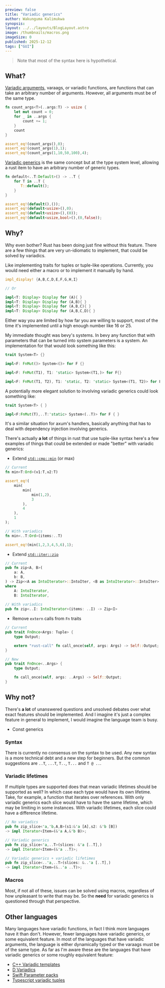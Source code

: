 ```yaml
---
preview: false
title: "Variadic generics"
author: Wakunguma Kalimukwa
synopsis: 
layout: ../../layouts/BlogLayout.astro
image: /thumbnails/macros.png
imageSize: 0
published: 2025-12-12
tags: ["GUI"]
---
```


> Note that most of the syntax here is hypothetical.

## What?

[Variadic arguments](https://en.wikipedia.org/wiki/Variadic_function), varaags, or variadic functions,
are functions that can take an arbitrary number of arguments. However, all arguments must be of the
same type.

```rust
fn count_args<T>(..args:T) -> usize {
    let mut count = 0;
    for _ in ..args {
        count += 1;
    }
    count
}

assert_eq!(count_args(),0);
assert_eq!(count_args(1),1);
assert_eq!(count_args(1,10,50,100),4);
```


[Variadic generics](https://en.wikipedia.org/wiki/Variadic_template) is the same concept but at the type
system level, allowing a rust item to have an arbitrary number of generic types.

```rust
fn default<..T:Default>() -> ..T {
    for T in ..T {
       T::default();
    }
}

assert_eq!(default(),());
assert_eq!(default<usize>(),0);
assert_eq!(default<usize>(),(0));
assert_eq!(default<usize,bool>(),(0,false));
```

## Why?
Why even bother? Rust has been doing just fine without this feature.
There are a few things that are very un-idiomatic to implement, that could be solved by variadics.

Like implementing traits for tuples or tuple-like operations. Currently, you would need either a macro
or to implement it manually by hand.

```rust
impl_display! {A,B,C,D,E,F,G,H,I}

// Or

impl<T: Display> Display for (A){ }
impl<T: Display> Display for (A,B){ }
impl<T: Display> Display for (A,B,C){ }
impl<T: Display> Display for (A,B,C,D){ }
```

Either way you are limited by how far you are willing to support, most of the time it's implemented
until a high enough number like 16 or 25.

My immediate thought was bevy's systems. In bevy any function that with parameters that can be 
turned into system parameters is a system. 
An implementation for that would look something like this:

```rust
trait System<T> {}

impl<F: FnMut()> System<()> for F {}

impl<F: FnMut(T1), T1: 'static> System<(T1,)> for F{} 

impl<F: FnMut(T1, T2), T1: 'static, T2: 'static> System<(T1, T2)> for F {}
```

A potentially more elegant solution to involving variadic generics could look something like:

```rust
trait System<T> { }

impl<F:FnMut(T),..T:'static> System<(..T)> for F { }
```

It's a similar situation for axum's handlers, basically anything that has to 
deal with dependency injection involving generics. 

There's actually **a lot** of things in rust that use tuple-like syntax 
here's a few examples of things that could be extended or made "better" with variadic generics:

- Extend [`std::cmp::min`](https://doc.rust-lang.org/std/cmp/fn.min.html) (or max)

```rust
// Current
fn min<T:Ord>(v1:T,v2:T)

assert_eq!(
    min(
        min(
            min(1,2),
            3
        ),
        4
    ),
    1
);

// With variadics
fn min<..T:Ord>(items:..T)

assert_eq!(min(1,2,3,4,5,6),1);
```

- Extend [`std::iter::zip`](https://doc.rust-lang.org/std/iter/fn.zip.html)

```rust
// Current
pub fn zip<A, B>(
    a: A,
    b: B,
) -> Zip<<A as IntoIterator>::IntoIter, <B as IntoIterator>::IntoIter>
where
    A: IntoIterator,
    B: IntoIterator,
    
// With variadics
pub fn zip<..I: IntoIterator>(items: ..I) -> Zip<I> 
```

- Remove `extern` calls from `Fn` traits

```rust
// Current
pub trait FnOnce<Args: Tuple> {
    type Output;

    extern "rust-call" fn call_once(self, args: Args) -> Self::Output;
}

// New
pub trait FnOnce<..Args> {
    type Output;

    fn call_once(self, args: ..Args) -> Self::Output;
}
```


## Why not?
There's **a lot** of unanswered questions and unsolved debates over what exact features should 
be implemented. And I imagine it's just a complex feature in general to implement, I would 
imagine the language team is busy.

- Const generics

### Syntax 
There is currently no consensus on the syntax to be used. Any new syntax is a more 
technical debt and a new step for beginners. But the common suggestions are 
`..T`, `...T`, `T..`, `T...` and `T @ ..`. 

### Variadic lifetimes
If multiple types are supported does that mean variadic lifetimes should be supported as well?
In which case each type would have its own lifetime. Take, for example, a function that iterates over 
references. With only variadic generics each slice would have to have the same lifetime,
which may be limiting in some instances. With variadic lifetimes, each slice could have a difference lifetime.

```rust
// No variadics
pub fn zip_slice<'a,'b,A,B>(s1:&'a [A],s2: &'b [B]) 
-> impl Iterator<Item=(&'a A,&'b B)>;

// Variadic generics
pub fn zip_slice<'a,..T>(slices: &'a [..T],) 
-> impl Iterator<Item=(&'a ..T)>;

// Variadic generics + variadic lifetimes
pub fn zip_slice<..'a,..T>(slices: &..'a [..T],) 
-> impl Iterator<Item=(&..'a ..T)>;
```

### Macros
Most, if not all of these, issues can be solved using macros, regardless of how unpleasant to write 
that may be. So the **need** for variadic generics is questioned through that perspective.

## Other languages
Many languages have variadic functions, in fact I think more languages have it than don't. 
However, fewer languages have variadic generics, or some equivalent feature. In most of the languages that 
have variadic arguments, the language is either dynamically typed or the varaags must be of the same type.
As far as I'm aware these are the languages that have variadic generics or some roughly equivalent feature:

- [C++ Variadic templates](https://gcc.gnu.org/wiki/variadic-templates)
- [D Variadics](https://dlang.org/articles/variadic-function-templates.html)
- [Swift Parameter packs](https://www.swift.org/blog/pack-iteration/)
- [Typescript variadic tuples](https://www.typescriptlang.org/docs/handbook/release-notes/typescript-4-0.html#variadic-tuple-types)


